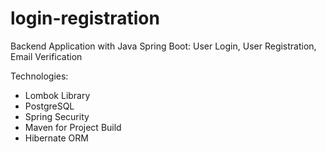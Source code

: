 # login-registration
Backend Application with Java Spring Boot: User Login, User Registration, Email Verification 

Technologies:
- Lombok Library
- PostgreSQL
- Spring Security
- Maven for Project Build
- Hibernate ORM
